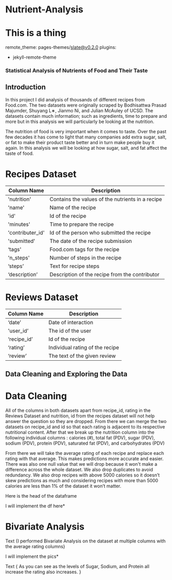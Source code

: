 # Nutrient-Analysis
# This is a thing

remote_theme: pages-themes/slate@v0.2.0
plugins:
- jekyll-remote-theme

### Statistical Analysis of Nutrients of Food and Their Taste

## Introduction

In this project I did analysis of thousands of different recipes from Food.com. The two datasets were originally scraped by Bodhisattwa Prasad Majumder, Shuyang L∗, Jianmo Ni, and Julian McAuley  of UCSD. The datasets contain much information; such as ingredients, time to prepare and more but in this analysis we will particularly be looking at the nutrition.

The nutrition of food is very important when it comes to taste. Over the past few decades it has come to light that many companies add extra sugar, salt, or fat to make their product taste better and in turn make people buy it again. In this analysis we will be looking at how sugar, salt, and fat affect the taste of food.

# Recipes Dataset

| Column Name | Description |
| -------- | -------- |
| 'nutrition' | Contains the values of the nutrients in a recipe |
| 'name' | Name of the recipe |
| 'id' | Id of the recipe |
| 'minutes' | Time to prepare the recipe |
| 'contributer_id' | Id of the person who submitted the recipe |
| 'submitted' | The date of the recipe submission |
| ‘tags' | Food.com tags for the recipe |
| 'n_steps' | Number of steps in the recipe |
| ‘steps’ | Text for recipe steps |
| ‘description’ | Description of the recipe from the contributor | 

# Reviews Dataset

| Column Name | Description |
| -------- | -------- |
| ‘date’ | Date of interaction |
| 'user_id’ | The id of the user |
| ‘recipe_id’ | Id of the recipe |
| ‘rating’ | Individual rating of the recipe |
| ‘review’ | The text of the given review |


## Data Cleaning and Exploring the Data

# Data Cleaning

All of the columns in both datasets apart from recipe_id, rating in the Reviews Dataset and nutrition, id from the recipes dataset will not help answer the question so they are dropped. From there we can merge the two datasets on recipe_id and id so that each rating is adjacent to its respective nutritional content. After that we break up the nutrition column into the following individual columns : calories (#), total fat (PDV), sugar (PDV), sodium (PDV), protein (PDV), saturated fat (PDV), and carbohydrates (PDV)

From there we will take the average rating of each recipe and replace each rating with that average. This makes predictions more accurate and easier. There was also one null value that we will drop because it won't make a difference across the whole dataset. We also drop duplicates to avoid redundancy. We also drop recipes with above 5000 calories so it doesn’t skew predictions as much and considering recipes with more than 5000 calories are less than 1% of the dataset it won’t matter. 

Here is the head of the dataframe 

I will implement the df here* 

# Bivariate Analysis

Text {I performed Bivariate Analysis on the dataset at multiple columns with the average rating columns}

I will implement the pics*

Text { As you can see as the levels of Sugar, Sodium, and Protein all increase the rating also increases. }

